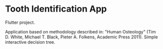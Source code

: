 # Tooth Identification App

Flutter project. 

Application based on methodology described in: "Human Osteology" (Tim D. White, Michael T. Black, Pieter A. Folkens, Academic Press 2011).
Simple interactive decision tree.